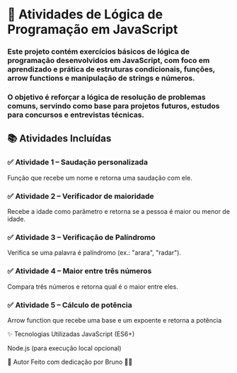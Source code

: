 # 🧠 Atividades de Lógica de Programação em JavaScript

### Este projeto contém exercícios básicos de **lógica de programação** desenvolvidos em **JavaScript**, com foco em aprendizado e prática de estruturas condicionais, funções, arrow functions e manipulação de strings e números.

### O objetivo é reforçar a lógica de resolução de problemas comuns, servindo como base para projetos futuros, estudos para concursos e entrevistas técnicas.

## 📚 Atividades Incluídas

### ✅ Atividade 1 – Saudação personalizada
Função que recebe um nome e retorna uma saudação com ele.

### ✅ Atividade 2 – Verificador de maioridade
Recebe a idade como parâmetro e retorna se a pessoa é maior ou menor de idade.

### ✅ Atividade 3 – Verificação de Palíndromo
Verifica se uma palavra é palíndromo (ex.: "arara", "radar").

### ✅ Atividade 4 – Maior entre três números
Compara três números e retorna qual é o maior entre eles.

### ✅ Atividade 5 – Cálculo de potência
Arrow function que recebe uma base e um expoente e retorna a potência 

✨ Tecnologias Utilizadas
JavaScript (ES6+)

Node.js (para execução local opcional)

📝 Autor
Feito com dedicação por Bruno 👨‍💻
